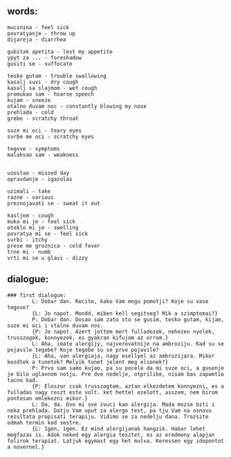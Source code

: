 
## words:

	mucsnina - feel sick
	povratyanje - throw up
	dijareja - diarrhea
	
	gubitak apetita - lost my appetite
	ypyt za ... - foreshadow
	gusiti se - suffocate
	
	tesko gutam - trouble swallowing
	kasalj suvi - dry cough
	kasalj sa slajmom - wet cough
	promukao sam - hoarse speech
	kujam - sneeze
	otalno duvam noc - constantly blowing my nose
	prehlada - cold
	grebe - scratchy throat
	
	suze mi oci - teary eyes
	svrbe me oci - scratchy eyes
	
	tegove - symptoms
	malaksao sam - weakness
	
	
	uzostao - missed day
	opravdanje - igazolas
	
	uzimali - take
	razne - various
	preznojavati se - sweat it out
	
	kasljem - cough
	muka mi je - feel sick
	oteklo mi je - swelling
	povratya mi se - feel sick
	svrbi - itchy
	prese me groznica - cold fever
	trne mi - numb
	vrti mi se u glavi - dizzy
	


## dialogue:

	### first dialogue:
			L: Dobar dan. Recite, kako Vam mogu pomotji? Koje su vase tegove?
			{L: Jo napot. Mondd, miben kell segitseg? Mik a szimptomai?}
			P: Dobar dan. Dosao sam zato sto se gusim, tesko gutam, kijam, suze mi oci i stalno duvam nos.
			{P: Jo napot. Azert jottem mert fulladozok, nehezen nyelek, trusszogok, konnyezek, es gyakran kifujom az orrom.}
			L: Aha, imate alergijy, najverovatnije na ambroziju. Kad su se pojavile tegobe? Koje tegobe su se prve pojavile?
			{L: Aha, van alergiaja, nagy esellyel az ambrozijara. Mikor kezdtek a tunetek? Melyik tunet jelent meg elsonek?}
			P: Prvo sam samo kujao, pa su pocele da mi suze oci, a gusenje je bilo uglavnom notju. Pre dve nedelje, otprilike, nisam bas zapamtio tacno kad.
			{P: Eloszor csak trusszogtem, aztan elkezdetem konnyezni, es a fulladas nagy reszt este volt. ket hettel ezelott, asszem, nem birom pontosan emlekezni mikor.}
			L: Da, da. Ovo mi sve zvuci kao alergija. Mada mozse biti i neka prehlada. Datju Vam uput za alergo test, pa tju Vam na osnovu rezultata propisati terapiju. Vidimo se za nedelju dana. Trazsite odmah termin kod sestre.
			{L: Igen, igen. Ez mind alergijanak hangzik. Habar lehet megfazas is. Adok neked egy alergia tesztet, es az eredmeny alapjan folirok terapiat. Latjuk egymast egy het mulva. Keressen egy idopontot a novernel.}



